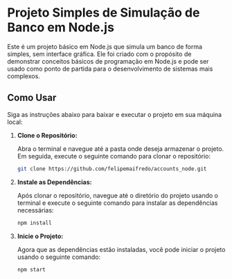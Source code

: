 # Projeto Simples de Simulação de Banco em Node.js

Este é um projeto básico em Node.js que simula um banco de forma simples, sem interface gráfica. Ele foi criado com o propósito de demonstrar conceitos básicos de programação em Node.js e pode ser usado como ponto de partida para o desenvolvimento de sistemas mais complexos.

## Como Usar

Siga as instruções abaixo para baixar e executar o projeto em sua máquina local:

1. **Clone o Repositório:**

   Abra o terminal e navegue até a pasta onde deseja armazenar o projeto. Em seguida, execute o seguinte comando para clonar o repositório:

   ```bash
   git clone https://github.com/felipemaifredo/accounts_node.git
   ```

2. **Instale as Dependências:**

   Após clonar o repositório, navegue até o diretório do projeto usando o terminal e execute o seguinte comando para instalar as dependências necessárias:

   ```bash
   npm install
   ```

3. **Inicie o Projeto:**

   Agora que as dependências estão instaladas, você pode iniciar o projeto usando o seguinte comando:

   ```bash
   npm start
   ```
